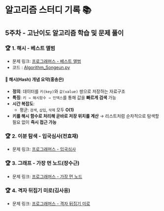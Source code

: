 # 알고리즘 스터디 기록 📚  

## 5주차 - 고난이도 알고리즘 학습 및 문제 풀이

### 🏆 1. 해시 - 베스트 앨범
- 문제 링크: [프로그래머스 - 베스트 앨범](https://school.programmers.co.kr/learn/courses/30/lessons/42579)
- 코드 : [Algorithm_Songeun.py](./Algorithm_Songeun.py)

#### 🔎 해시(Hash) 개념 요약(홍송은)
- **정의**: 데이터를 `키(key)`와 `값(value)` 쌍으로 저장하는 자료구조
- **특징**: `키 → 해시함수 → 인덱스`를 통해 값을 **빠르게 검색** 가능
- **시간 복잡도**:  
  - 평균: `검색`, `삽입`, `삭제` 모두 **O(1)**  
- **키를 해시 함수로 처리해 곧바로 저장 위치를 계산** → 리스트처럼 순차적으로 탐색할 필요 없이 **즉시 접근 가능**  

### 🏆 2. 이분 탐색 - 입국심사(전효재)
- 문제 링크: [프로그래머스 - 입국심사](https://school.programmers.co.kr/learn/courses/30/lessons/43238)

### 🏆 3. 그래프 - 가장 먼 노드(장수근)
- 문제 링크: [프로그래머스 - 가장 먼 노드](https://school.programmers.co.kr/learn/courses/30/lessons/49189)

### 🏆 4. 격자 뒤집기 미로(김사웅)
- 문제 링크: [프로그래머스 - 격자 뒤집기 미로](https://school.programmers.co.kr/learn/courses/30/lessons/389630)